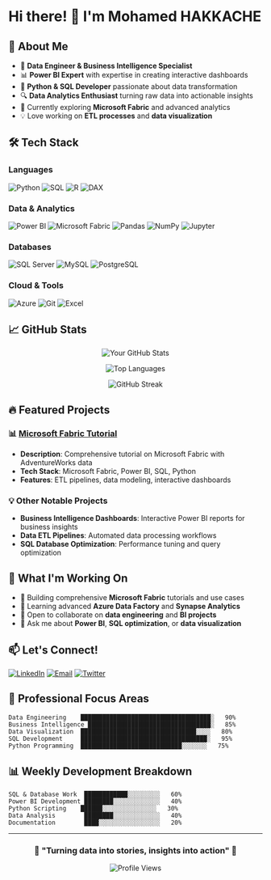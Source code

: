 # Hi there! 👋 I'm Mohamed HAKKACHE

## 🚀 About Me
- 💼 **Data Engineer & Business Intelligence Specialist**
- 📊 **Power BI Expert** with expertise in creating interactive dashboards
- 🐍 **Python & SQL Developer** passionate about data transformation
- 🔍 **Data Analytics Enthusiast** turning raw data into actionable insights
- 🌱 Currently exploring **Microsoft Fabric** and advanced analytics
- 💡 Love working on **ETL processes** and **data visualization**

## 🛠️ Tech Stack

### Languages
![Python](https://img.shields.io/badge/-Python-3776AB?style=flat-square&logo=python&logoColor=white)
![SQL](https://img.shields.io/badge/-SQL-336791?style=flat-square&logo=postgresql&logoColor=white)
![R](https://img.shields.io/badge/-R-276DC3?style=flat-square&logo=r&logoColor=white)
![DAX](https://img.shields.io/badge/-DAX-F2C811?style=flat-square&logo=powerbi&logoColor=black)

### Data & Analytics
![Power BI](https://img.shields.io/badge/-Power%20BI-F2C811?style=flat-square&logo=powerbi&logoColor=black)
![Microsoft Fabric](https://img.shields.io/badge/-Microsoft%20Fabric-0078D4?style=flat-square&logo=microsoft&logoColor=white)
![Pandas](https://img.shields.io/badge/-Pandas-150458?style=flat-square&logo=pandas&logoColor=white)
![NumPy](https://img.shields.io/badge/-NumPy-013243?style=flat-square&logo=numpy&logoColor=white)
![Jupyter](https://img.shields.io/badge/-Jupyter-F37626?style=flat-square&logo=jupyter&logoColor=white)

### Databases
![SQL Server](https://img.shields.io/badge/-SQL%20Server-CC2927?style=flat-square&logo=microsoftsqlserver&logoColor=white)
![MySQL](https://img.shields.io/badge/-MySQL-4479A1?style=flat-square&logo=mysql&logoColor=white)
![PostgreSQL](https://img.shields.io/badge/-PostgreSQL-336791?style=flat-square&logo=postgresql&logoColor=white)

### Cloud & Tools
![Azure](https://img.shields.io/badge/-Azure-0078D4?style=flat-square&logo=microsoftazure&logoColor=white)
![Git](https://img.shields.io/badge/-Git-F05032?style=flat-square&logo=git&logoColor=white)
![Excel](https://img.shields.io/badge/-Excel-217346?style=flat-square&logo=microsoftexcel&logoColor=white)

## 📈 GitHub Stats

<div align="center">

![Your GitHub Stats](https://github-readme-stats.vercel.app/api?username=hakkache&show_icons=true&theme=radical&hide_border=true&count_private=true)

![Top Languages](https://github-readme-stats.vercel.app/api/top-langs/?username=hakkache&layout=compact&theme=radical&hide_border=true)

![GitHub Streak](https://github-readme-streak-stats.herokuapp.com/?user=hakkache&theme=radical&hide_border=true)

</div>

## 🔥 Featured Projects

### 📊 [Microsoft Fabric Tutorial](https://github.com/hakkache/Fabric_Totorial)
- **Description**: Comprehensive tutorial on Microsoft Fabric with AdventureWorks data
- **Tech Stack**: Microsoft Fabric, Power BI, SQL, Python
- **Features**: ETL pipelines, data modeling, interactive dashboards

### 💡 Other Notable Projects
- **Business Intelligence Dashboards**: Interactive Power BI reports for business insights
- **Data ETL Pipelines**: Automated data processing workflows
- **SQL Database Optimization**: Performance tuning and query optimization

## 🎯 What I'm Working On
- 🔭 Building comprehensive **Microsoft Fabric** tutorials and use cases
- 🌱 Learning advanced **Azure Data Factory** and **Synapse Analytics**
- 👯 Open to collaborate on **data engineering** and **BI projects**
- 💬 Ask me about **Power BI**, **SQL optimization**, or **data visualization**

## 📫 Let's Connect!

[![LinkedIn](https://img.shields.io/badge/-LinkedIn-0077B5?style=flat-square&logo=linkedin&logoColor=white)](https://linkedin.com/in/yourprofile)
[![Email](https://img.shields.io/badge/-Email-D14836?style=flat-square&logo=gmail&logoColor=white)](mailto:your.email@example.com)
[![Twitter](https://img.shields.io/badge/-Twitter-1DA1F2?style=flat-square&logo=twitter&logoColor=white)](https://twitter.com/yourhandle)

## 💼 Professional Focus Areas

```text
Data Engineering    ████████████████████████████████████░   90%
Business Intelligence ██████████████████████████████████░   85%
Data Visualization  ████████████████████████████████░░░░   80%
SQL Development     ███████████████████████████████████░   95%
Python Programming  ████████████████████████████░░░░░░░   75%
```

## 📊 Weekly Development Breakdown

```text
SQL & Database Work  ████████████░░░░░░░░░   60%
Power BI Development ████████░░░░░░░░░░░░░   40%
Python Scripting    ██████░░░░░░░░░░░░░░░   30%
Data Analysis        ████████░░░░░░░░░░░░░   40%
Documentation        ████░░░░░░░░░░░░░░░░░   20%
```

---

<div align="center">

### 🌟 "Turning data into stories, insights into action" 🌟

![Profile Views](https://komarev.com/ghpvc/?username=hakkache&color=blue&style=flat-square&label=Profile+Views)

</div>